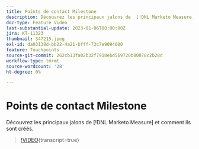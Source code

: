 ```yaml
---
title: Points de contact Milestone
description: Découvrez les principaux jalons de  [!DNL Marketo Measure] et comment ils sont créés.
doc-type: Feature Video
last-substantial-update: 2023-01-06T00:00:00Z
jira: KT-11323
thumbnail: 347215.jpeg
exl-id: da03138d-bb22-4a21-bfff-73c7e9094000
feature: Touchpoints
source-git-commit: 262cb13fa02b32f7918ebd569720b80078c2b28d
workflow-type: tm+mt
source-wordcount: '28'
ht-degree: 0%

---
```


# Points de contact Milestone

Découvrez les principaux jalons de [!DNL Marketo Measure] et comment ils sont créés.

>[!VIDEO](https://video.tv.adobe.com/v/347215/?learn=on){transcript=true}
